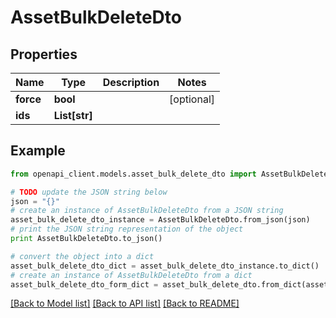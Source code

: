# AssetBulkDeleteDto


## Properties

Name | Type | Description | Notes
------------ | ------------- | ------------- | -------------
**force** | **bool** |  | [optional] 
**ids** | **List[str]** |  | 

## Example

```python
from openapi_client.models.asset_bulk_delete_dto import AssetBulkDeleteDto

# TODO update the JSON string below
json = "{}"
# create an instance of AssetBulkDeleteDto from a JSON string
asset_bulk_delete_dto_instance = AssetBulkDeleteDto.from_json(json)
# print the JSON string representation of the object
print AssetBulkDeleteDto.to_json()

# convert the object into a dict
asset_bulk_delete_dto_dict = asset_bulk_delete_dto_instance.to_dict()
# create an instance of AssetBulkDeleteDto from a dict
asset_bulk_delete_dto_form_dict = asset_bulk_delete_dto.from_dict(asset_bulk_delete_dto_dict)
```
[[Back to Model list]](../README.md#documentation-for-models) [[Back to API list]](../README.md#documentation-for-api-endpoints) [[Back to README]](../README.md)


